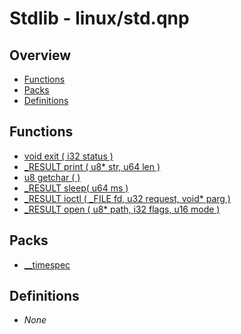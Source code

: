 # Stdlib - linux/std.qnp

## Overview
 - [Functions](#functions)
 - [Packs](#packs)
 - [Definitions](#definitions)

## Functions
 - [void exit ( i32 status )]()
 - [_RESULT print ( u8* str, u64 len )]()
 - [u8 getchar ( )]()
 - [_RESULT sleep( u64 ms )]()
 - [_RESULT ioctl ( _FILE fd, u32 request, void* parg )]()
 - [_RESULT open ( u8* path, i32 flags, u16 mode )]()

## Packs
 - [__timespec]()

## Definitions
 - _None_